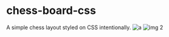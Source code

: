 # chess-board-css
A simple chess layout styled on CSS intentionally. 
![a](https://drive.google.com/file/d/1gbXwf2gqqQbOdUkUCeir0dXnGS9u7wqp/view?usp=sharing)
![img 2]("../chess-board-css/img/chess-thambi.jpg")
